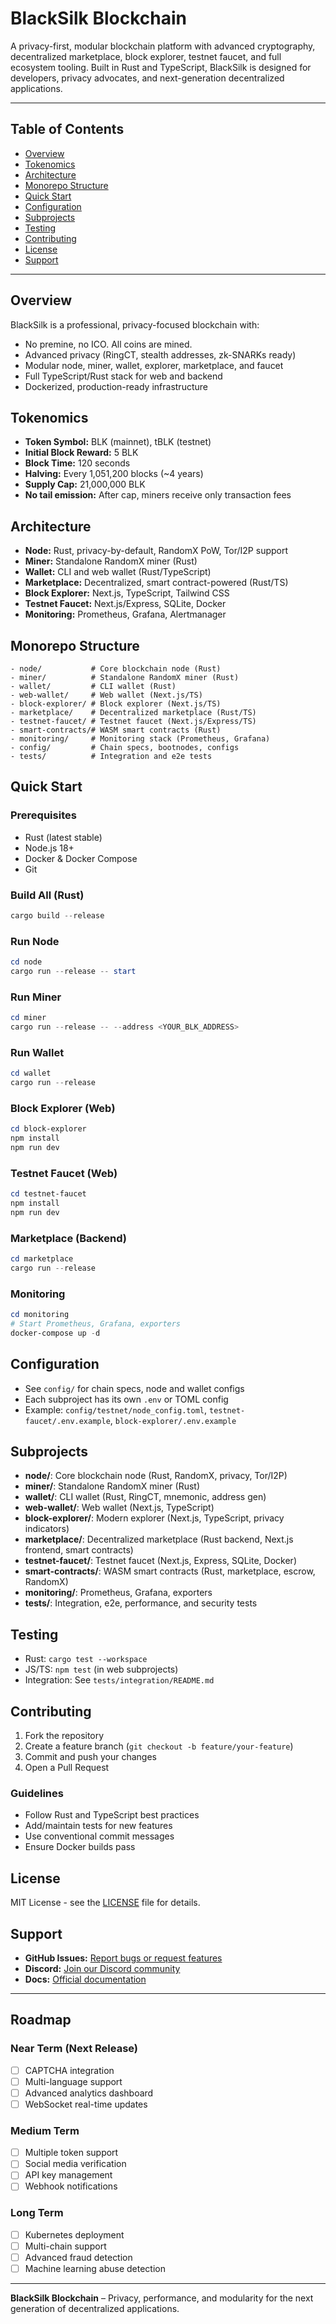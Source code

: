 # BlackSilk Blockchain

A privacy-first, modular blockchain platform with advanced cryptography, decentralized marketplace, block explorer, testnet faucet, and full ecosystem tooling. Built in Rust and TypeScript, BlackSilk is designed for developers, privacy advocates, and next-generation decentralized applications.

---

## Table of Contents
- [Overview](#overview)
- [Tokenomics](#tokenomics)
- [Architecture](#architecture)
- [Monorepo Structure](#monorepo-structure)
- [Quick Start](#quick-start)
- [Configuration](#configuration)
- [Subprojects](#subprojects)
- [Testing](#testing)
- [Contributing](#contributing)
- [License](#license)
- [Support](#support)

---

## Overview
BlackSilk is a professional, privacy-focused blockchain with:
- No premine, no ICO. All coins are mined.
- Advanced privacy (RingCT, stealth addresses, zk-SNARKs ready)
- Modular node, miner, wallet, explorer, marketplace, and faucet
- Full TypeScript/Rust stack for web and backend
- Dockerized, production-ready infrastructure

## Tokenomics
- **Token Symbol:** BLK (mainnet), tBLK (testnet)
- **Initial Block Reward:** 5 BLK
- **Block Time:** 120 seconds
- **Halving:** Every 1,051,200 blocks (~4 years)
- **Supply Cap:** 21,000,000 BLK
- **No tail emission:** After cap, miners receive only transaction fees

## Architecture
- **Node:** Rust, privacy-by-default, RandomX PoW, Tor/I2P support
- **Miner:** Standalone RandomX miner (Rust)
- **Wallet:** CLI and web wallet (Rust/TypeScript)
- **Marketplace:** Decentralized, smart contract-powered (Rust/TS)
- **Block Explorer:** Next.js, TypeScript, Tailwind CSS
- **Testnet Faucet:** Next.js/Express, SQLite, Docker
- **Monitoring:** Prometheus, Grafana, Alertmanager

## Monorepo Structure
```
- node/           # Core blockchain node (Rust)
- miner/          # Standalone RandomX miner (Rust)
- wallet/         # CLI wallet (Rust)
- web-wallet/     # Web wallet (Next.js/TS)
- block-explorer/ # Block explorer (Next.js/TS)
- marketplace/    # Decentralized marketplace (Rust/TS)
- testnet-faucet/ # Testnet faucet (Next.js/Express/TS)
- smart-contracts/# WASM smart contracts (Rust)
- monitoring/     # Monitoring stack (Prometheus, Grafana)
- config/         # Chain specs, bootnodes, configs
- tests/          # Integration and e2e tests
```

## Quick Start
### Prerequisites
- Rust (latest stable)
- Node.js 18+
- Docker & Docker Compose
- Git

### Build All (Rust)
```powershell
cargo build --release
```

### Run Node
```powershell
cd node
cargo run --release -- start
```

### Run Miner
```powershell
cd miner
cargo run --release -- --address <YOUR_BLK_ADDRESS>
```

### Run Wallet
```powershell
cd wallet
cargo run --release
```

### Block Explorer (Web)
```powershell
cd block-explorer
npm install
npm run dev
```

### Testnet Faucet (Web)
```powershell
cd testnet-faucet
npm install
npm run dev
```

### Marketplace (Backend)
```powershell
cd marketplace
cargo run --release
```

### Monitoring
```powershell
cd monitoring
# Start Prometheus, Grafana, exporters
docker-compose up -d
```

## Configuration
- See `config/` for chain specs, node and wallet configs
- Each subproject has its own `.env` or TOML config
- Example: `config/testnet/node_config.toml`, `testnet-faucet/.env.example`, `block-explorer/.env.example`

## Subprojects
- **node/**: Core blockchain node (Rust, RandomX, privacy, Tor/I2P)
- **miner/**: Standalone RandomX miner (Rust)
- **wallet/**: CLI wallet (Rust, RingCT, mnemonic, address gen)
- **web-wallet/**: Web wallet (Next.js, TypeScript)
- **block-explorer/**: Modern explorer (Next.js, TypeScript, privacy indicators)
- **marketplace/**: Decentralized marketplace (Rust backend, Next.js frontend, smart contracts)
- **testnet-faucet/**: Testnet faucet (Next.js, Express, SQLite, Docker)
- **smart-contracts/**: WASM smart contracts (Rust, marketplace, escrow, RandomX)
- **monitoring/**: Prometheus, Grafana, exporters
- **tests/**: Integration, e2e, performance, and security tests

## Testing
- Rust: `cargo test --workspace`
- JS/TS: `npm test` (in web subprojects)
- Integration: See `tests/integration/README.md`

## Contributing
1. Fork the repository
2. Create a feature branch (`git checkout -b feature/your-feature`)
3. Commit and push your changes
4. Open a Pull Request

### Guidelines
- Follow Rust and TypeScript best practices
- Add/maintain tests for new features
- Use conventional commit messages
- Ensure Docker builds pass

## License
MIT License - see the [LICENSE](LICENSE) file for details.

## Support
- **GitHub Issues:** [Report bugs or request features](https://github.com/BlackSilk-Blockchain/BlackSilk-Blockchain/issues)
- **Discord:** [Join our Discord community](https://discord.gg/blacksilk)
- **Docs:** [Official documentation](https://docs.blacksilk.com)

---

## Roadmap

### Near Term (Next Release)
- [ ] CAPTCHA integration
- [ ] Multi-language support
- [ ] Advanced analytics dashboard
- [ ] WebSocket real-time updates

### Medium Term
- [ ] Multiple token support
- [ ] Social media verification
- [ ] API key management
- [ ] Webhook notifications

### Long Term
- [ ] Kubernetes deployment
- [ ] Multi-chain support
- [ ] Advanced fraud detection
- [ ] Machine learning abuse detection

---

**BlackSilk Blockchain** – Privacy, performance, and modularity for the next generation of decentralized applications.
